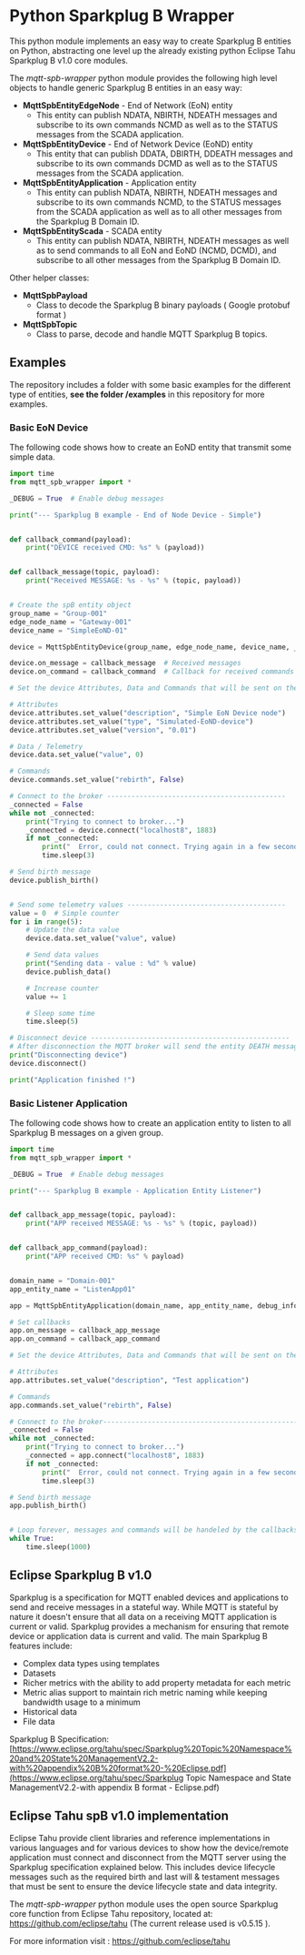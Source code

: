 # Python Sparkplug B Wrapper

This python module implements an easy way to create Sparkplug B entities on Python, abstracting one level up the already existing python Eclipse Tahu Sparkplug B v1.0 core modules.

The *mqtt-spb-wrapper* python module provides the following high level objects to handle generic Sparkplug B entities in an easy way:

- **MqttSpbEntityEdgeNode** - End of Network (EoN) entity 
  - This entity can publish NDATA, NBIRTH, NDEATH messages and subscribe to its own commands NCMD as well as to the STATUS messages from the SCADA application.
- **MqttSpbEntityDevice** - End of Network Device (EoND) entity 
  - This entity that can publish DDATA, DBIRTH, DDEATH messages and subscribe to its own commands DCMD as well as to the STATUS messages from the SCADA application.
- **MqttSpbEntityApplication** - Application entity 
  - This entity can publish NDATA, NBIRTH, NDEATH messages and subscribe to its own commands NCMD, to the STATUS messages from the SCADA application as well as to all other messages from the Sparkplug B Domain ID.
- **MqttSpbEntityScada** - SCADA entity 
  - This entity can publish NDATA, NBIRTH, NDEATH messages as well as to send commands to all EoN and EoND (NCMD, DCMD), and subscribe to all other messages from the Sparkplug B Domain ID.

Other helper classes:

- **MqttSpbPayload**
  - Class to decode the Sparkplug B binary payloads ( Google protobuf format )
- **MqttSpbTopic** 
  - Class to parse, decode and handle MQTT Sparkplug B topics.

## Examples

The repository includes a folder with some basic examples for the different type of entities, **see the folder /examples** in this repository for more examples.

### Basic EoN Device

The following code shows how to create an EoND entity that transmit some simple data.

```python
import time
from mqtt_spb_wrapper import *

_DEBUG = True  # Enable debug messages

print("--- Sparkplug B example - End of Node Device - Simple")


def callback_command(payload):
    print("DEVICE received CMD: %s" % (payload))


def callback_message(topic, payload):
    print("Received MESSAGE: %s - %s" % (topic, payload))


# Create the spB entity object
group_name = "Group-001"
edge_node_name = "Gateway-001"
device_name = "SimpleEoND-01"

device = MqttSpbEntityDevice(group_name, edge_node_name, device_name, _DEBUG)

device.on_message = callback_message  # Received messages
device.on_command = callback_command  # Callback for received commands

# Set the device Attributes, Data and Commands that will be sent on the DBIRTH message --------------------------

# Attributes
device.attributes.set_value("description", "Simple EoN Device node")
device.attributes.set_value("type", "Simulated-EoND-device")
device.attributes.set_value("version", "0.01")

# Data / Telemetry
device.data.set_value("value", 0)

# Commands
device.commands.set_value("rebirth", False)

# Connect to the broker --------------------------------------------
_connected = False
while not _connected:
    print("Trying to connect to broker...")
    _connected = device.connect("localhost8", 1883)
    if not _connected:
        print("  Error, could not connect. Trying again in a few seconds ...")
        time.sleep(3)

# Send birth message
device.publish_birth()


# Send some telemetry values ---------------------------------------
value = 0  # Simple counter
for i in range(5):
    # Update the data value
    device.data.set_value("value", value)

    # Send data values
    print("Sending data - value : %d" % value)
    device.publish_data()

    # Increase counter
    value += 1

    # Sleep some time
    time.sleep(5)

# Disconnect device -------------------------------------------------
# After disconnection the MQTT broker will send the entity DEATH message.
print("Disconnecting device")
device.disconnect()

print("Application finished !")
```



### Basic Listener Application

The following code shows how to create an application entity to listen to all Sparkplug B messages on a given group.

```python
import time
from mqtt_spb_wrapper import *

_DEBUG = True  # Enable debug messages

print("--- Sparkplug B example - Application Entity Listener")


def callback_app_message(topic, payload):
    print("APP received MESSAGE: %s - %s" % (topic, payload))


def callback_app_command(payload):
    print("APP received CMD: %s" % payload)


domain_name = "Domain-001"
app_entity_name = "ListenApp01"

app = MqttSpbEntityApplication(domain_name, app_entity_name, debug_info=_DEBUG)

# Set callbacks
app.on_message = callback_app_message
app.on_command = callback_app_command

# Set the device Attributes, Data and Commands that will be sent on the DBIRTH message --------------------------

# Attributes
app.attributes.set_value("description", "Test application")

# Commands
app.commands.set_value("rebirth", False)

# Connect to the broker----------------------------------------------------------------
_connected = False
while not _connected:
    print("Trying to connect to broker...")
    _connected = app.connect("localhost8", 1883)
    if not _connected:
        print("  Error, could not connect. Trying again in a few seconds ...")
        time.sleep(3)

# Send birth message
app.publish_birth()


# Loop forever, messages and commands will be handeled by the callbacks
while True:
    time.sleep(1000)
```



## Eclipse Sparkplug B v1.0

Sparkplug is a specification for MQTT enabled devices and applications to send and receive messages in a stateful way. While MQTT is stateful by nature it doesn't ensure that all data on a receiving MQTT application is current or valid. Sparkplug provides a mechanism for ensuring that remote device or application data is current and valid. The main Sparkplug B features include:

- Complex data types using templates
- Datasets
- Richer metrics with the ability to add property metadata for each metric
- Metric alias support to maintain rich metric naming while keeping bandwidth usage to a minimum
- Historical data
- File data

Sparkplug B Specification: [https://www.eclipse.org/tahu/spec/Sparkplug%20Topic%20Namespace%20and%20State%20ManagementV2.2-with%20appendix%20B%20format%20-%20Eclipse.pdf](https://www.eclipse.org/tahu/spec/Sparkplug Topic Namespace and State ManagementV2.2-with appendix B format - Eclipse.pdf)



## Eclipse Tahu spB v1.0 implementation

Eclipse Tahu provide client libraries and reference implementations in various languages and for various devices to show how the device/remote application must connect and disconnect from the MQTT server using the Sparkplug specification explained below.  This includes device lifecycle messages such as the required birth and last will & testament messages that must be sent to ensure the device lifecycle state and data integrity.

The *mqtt-spb-wrapper* python module uses the open source Sparkplug core function from Eclipse Tahu repository, located at: https://github.com/eclipse/tahu (The current release used is v0.5.15 ).

For more information visit : https://github.com/eclipse/tahu


